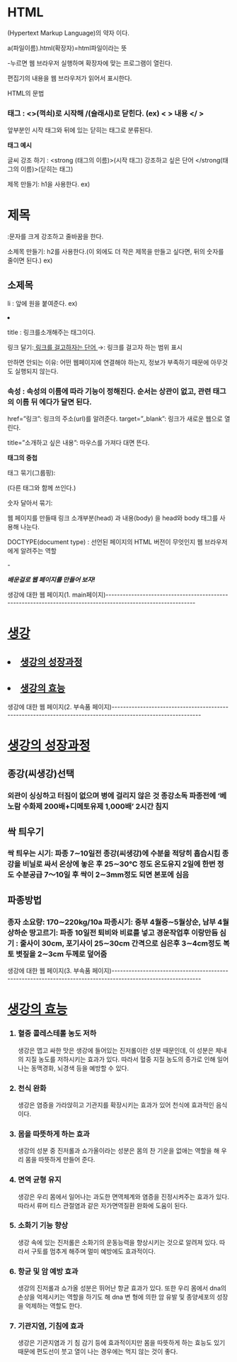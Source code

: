 # HTML

(Hypertext Markup Language)의 약자 이다.

a(파일이름).html(확장자)=html파일이라는 뜻

-누르면 웹 브라우저 실행하며 확장자에 맞는 프로그램이 열린다.

편집기의 내용을 웹 브라우저가 읽어서 표시한다.

HTML의 문법

### **태그** : <>(꺽쇠)로 시작해 /(슬래시)로 닫힌다. (ex) <          > 내용 </            >

앞부분인 시작 태그와 뒤에 있는 닫히는 태그로 분류된다.

**태그 예시**

글씨 강조 하기 : <strong (태그의 이름)>(시작 태그) 강조하고 싶은 단어 </strong(태그의 이름)>(닫히는 태그)

제목 만들기: h1을 사용한다. ex) <h1> 제목 </h1> :문자를 크게 강조하고 줄바꿈을 한다.

소제목 만들기: h2를 사용한다.(이 외에도 더 작은 제목을 만들고 싶다면, 뒤의 숫자를 줄이면 된다.) ex) <h2> 소제목 </h2>

li : 앞에 원을 붙여준다.   ex) <li>   </li> 

title : 링크를소개해주는 태그이다. 

링크 달기:<a href = “링크”> 링크를 걸고하자는 단어 </a>  →<a>: 링크를 걸고자 하는 범위 표시

<a>만하면 안되는 이유: 어떤 웹페이지에 연결해야 하는지, 정보가 부족하기 때문에 아무것도 실행되지 않는다.

### **속성** :  속성의 이름에 따라 기능이 정해진다. 순서는 상관이 없고, 관련 태그의 이름 뒤 에다가 달면 된다.

href=”링크”: 링크의 주소(url)를 알려준다.    target=”_blank”: 링크가 새로운 웹으로 열린다.

title=”소개하고 싶은 내용”: 마우스를 가져다 대면 뜬다.

**태그의 중첩**

태그 묶기(그룹핑): <ul>    </ul>(다른 태그와 함께 쓰인다.)

숫자 달아서 묶기: <ol>    </ol>

웹 페이지를 만들때 링크 소개부분(head) 과 내용(body) 을 head와 body 태그를 사용해 나눈다.

DOCTYPE(document type) : 선언된 페이지의 HTML 버전이 무엇인지 웹 브라우저에게 알려주는 역할

-<!DOCTYPE html>

***배운걸로 웹 페이지를 만들어 보자!***

생강에 대한 웹 페이지(1. main페이지)-------------------------------------------------------------------------------------------------------------



<!DOCTYPE html>
<html>
    <head>
        <title>생강에 대해 알아보자.</title>
        <mata charset="utf-8">
    </head>
    <body>
        <h1><a href="1.html">생강</a></h1>
        <h2><li><a href="2.html">생강의 성장과정</a></li></h2>
        <h2><li><a href="3.html">생강의 효능</a></li></h2>
    </body>
</html>

            
생강에 대한 웹 페이지(2. 부속품 페이지)-------------------------------------------------------------------------------------------------------------



          
<!DOCTYPE html>
<html>
    <head>
        <title>생강에 대해 알아보자.</title>
        <mata charset="utf-8">
    </head>
    <body>
        <h1><a href="1.html">생강의 성장과정</a></h1>
        <h2>종강(씨생강)선택</h2>
            <h3>외관이 싱싱하고 터짐이 없으며 병에 걸리지 않은 것
                종강소독
                파종전에 ‘베노람 수화제 200배+디메토유제 1,000배’ 2시간 침지</h3> 
                <h2>싹 틔우기</h2>
            <h3>싹 틔우는 시기: 파종 7∼10일전
                종강(씨생강)에 수분을 적당히 흡습시킴
                종강을 비닐로 싸서 온상에 놓은 후 25∼30℃ 정도 온도유지
                2일에 한번 정도 수분공급
                 7～10일 후 싹이 2∼3mm정도 되면 본포에 심음</h3>
                 <h2>파종방법</h2>
                    <h3>종자 소요량: 170∼220kg/10a
            파종시기: 중부 4월중∼5월상순, 남부 4월상하순
            땅고르기: 파종 10일전 퇴비와 비료를 넣고 경운작업후 이랑만듬
            심기 : 줄사이 30cm, 포기사이 25∼30cm 간격으로 심은후 3∼4cm정도 복토
            볏짚을 2∼3cm 두께로 덮어줌</h3>
    </body>
</html>


생강에 대한 웹 페이지(3. 부속품 페이지)-------------------------------------------------------------------------------------------------------------




<!DOCTYPE html>
<html>
    <head>
        <title>생강에 대해 알아보자.</title>
        <mata charset="utf-8">
    </head>
    <body>
        <h1><a href="1.html">생강의 효능</a></h1>
      <ol>
<h3><li>혈중 콜레스테롤 농도 저하</li></h3>
생강은 맵고 싸한 맛은 생강에 들어있는 진저롤이란 성분 때문인데, 이 성분은 체내의 지질 농도를 저하시키는 효과가 있다. 따라서 혈중 지질 농도의 증가로 인해 일어나는 동맥경화, 뇌경색 등을 예방할 수 있다.
<h3><li>천식 완화</li></h3>
생강은 염증을 가라앉히고 기관지를 확장시키는 효과가 있어 천식에 효과적인 음식이다.
<h3><li>몸을 따뜻하게 하는 효과</li></h3>
생강의 성분 중 진저롤과 쇼가올이라는 성분은 몸의 찬 기운을 없애는 역할을 해 우리 몸을 따뜻하게 만들어 준다.
<h3><li>면역 균형 유지</li></h3>
생강은 우리 몸에서 일어나는 과도한 면역체계와 염증을 진정시켜주는 효과가 있다. 따라서 류머 티스 관절염과 같은 자가면역질환 완화에 도움이 된다.
<h3><li>소화기 기능 향상</li></h3>
생강 속에 있는 진저롤은 소화기의 운동능력을 향상시키는 것으로 알려져 있다. 따라서 구토를 멈추게 해주며 멀미 예방에도 효과적이다.
<h3><li>항균 및 암 예방 효과</li></h3>
생강의 진저롤과 쇼가올 성분은 뛰어난 항균 효과가 있다. 또한 우리 몸에서 dna의 손상을 억제시키는 역할을 하기도 해 dna 변 형에 의한 암 유발 및 종양세포의 성장을 억제하는 역할도 한다.
<h3><li>기관지염, 기침에 효과</li></h3>
생강은 기관지염과 기 침 감기 등에 효과적이지만 몸을 따뜻하게 하는 효능도 있기 때문에 편도선이 붓고 열이 나는 경우에는 먹지 않는 것이 좋다.
</ol>  
    </body>
</html>
